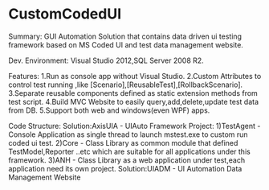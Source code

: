 CustomCodedUI
=============

Summary:
GUI Automation Solution that contains data driven ui testing framework based on MS Coded UI and test data management website.

Dev. Environment:
Visual Studio 2012,SQL Server 2008 R2.

Features:
1.Run as console app without Visual Studio.
2.Custom Attributes to control test running ,like [Scenario],[ReusableTest],[RollbackScenario].
3.Separate reusable components defined as static extension methods from test script.
4.Build MVC Website to easily query,add,delete,update test data from DB.
5.Support both web and windows(even WPF) apps.

Code Structure:
Solution:AxisUIA - UIAuto Framework
Project:
1)TestAgent - Console Application as single thread to launch mstest.exe to custom run coded ui test.
2)Core - Class Library as common module that defined TestModel,Reporter ..etc which are suitable for all applications under this framework.
3)ANH - Class Library as a web application under test,each application need its own project.
Solution:UIADM - UI Automation Data Management Website
